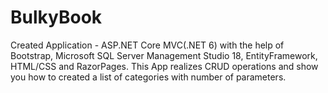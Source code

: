 # BulkyBook
Created Application - ASP.NET Core MVC(.NET 6) with the help of Bootstrap, Microsoft SQL Server Management Studio 18, EntityFramework, HTML/CSS and RazorPages.
This App realizes CRUD operations and show you how to created a list of categories with number of parameters.
